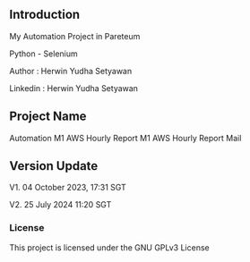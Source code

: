 ## Introduction

My Automation Project in Pareteum

Python - Selenium

Author : Herwin Yudha Setyawan

Linkedin : Herwin Yudha Setyawan

## Project Name

Automation M1 AWS Hourly Report
M1 AWS Hourly Report Mail

## Version Update

V1. ‎04 October ‎2023, ‏‎17:31 SGT

V2. ‎25 July 2024 11:20 SGT

### License
This project is licensed under the GNU GPLv3 License
